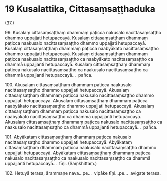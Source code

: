 

# 19 Kusalattika, Cittasaṃsaṭṭhaduka


(37.)

99\. Kusalaṃ cittasaṃsaṭṭhaṃ dhammaṃ paṭicca nakusalo nacittasaṃsaṭṭho dhammo uppajjati hetupaccayā. Kusalaṃ cittasaṃsaṭṭhaṃ dhammaṃ paṭicca naakusalo nacittasaṃsaṭṭho dhammo uppajjati hetupaccayā. Kusalaṃ cittasaṃsaṭṭhaṃ dhammaṃ paṭicca naabyākato nacittasaṃsaṭṭho dhammo uppajjati hetupaccayā. Kusalaṃ cittasaṃsaṭṭhaṃ dhammaṃ paṭicca naakusalo nacittasaṃsaṭṭho ca naabyākato nacittasaṃsaṭṭho ca dhammā uppajjanti hetupaccayā. Kusalaṃ cittasaṃsaṭṭhaṃ dhammaṃ paṭicca nakusalo nacittasaṃsaṭṭho ca naakusalo nacittasaṃsaṭṭho ca dhammā uppajjanti hetupaccayā…  pañca.

100\. Akusalaṃ cittasaṃsaṭṭhaṃ dhammaṃ paṭicca naakusalo nacittasaṃsaṭṭho dhammo uppajjati hetupaccayā. Akusalaṃ cittasaṃsaṭṭhaṃ dhammaṃ paṭicca nakusalo nacittasaṃsaṭṭho dhammo uppajjati hetupaccayā. Akusalaṃ cittasaṃsaṭṭhaṃ dhammaṃ paṭicca naabyākato nacittasaṃsaṭṭho dhammo uppajjati hetupaccayā. Akusalaṃ cittasaṃsaṭṭhaṃ dhammaṃ paṭicca nakusalo nacittasaṃsaṭṭho ca naabyākato nacittasaṃsaṭṭho ca dhammā uppajjanti hetupaccayā. Akusalaṃ cittasaṃsaṭṭhaṃ dhammaṃ paṭicca nakusalo nacittasaṃsaṭṭho ca naakusalo nacittasaṃsaṭṭho ca dhammā uppajjanti hetupaccayā…  pañca.

101\. Abyākataṃ cittasaṃsaṭṭhaṃ dhammaṃ paṭicca nakusalo nacittasaṃsaṭṭho dhammo uppajjati hetupaccayā. Abyākataṃ cittasaṃsaṭṭhaṃ dhammaṃ paṭicca naakusalo nacittasaṃsaṭṭho dhammo uppajjati hetupaccayā. Abyākataṃ cittasaṃsaṭṭhaṃ dhammaṃ paṭicca nakusalo nacittasaṃsaṭṭho ca naakusalo nacittasaṃsaṭṭho ca dhammā uppajjanti hetupaccayā…  tīṇi. (Saṃkhittaṃ.)

102\. Hetuyā terasa, ārammaṇe nava…pe…  vipāke tīṇi…pe…  avigate terasa.



